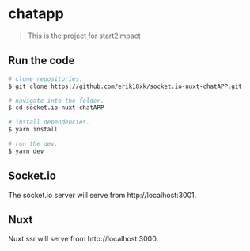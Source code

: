 # chatapp

> This is the project for start2impact

## Run the code

``` bash
# clone repositories.
$ git clone https://github.com/erik18xk/socket.io-nuxt-chatAPP.git

# navigate into the folder.
$ cd socket.io-nuxt-chatAPP

# install dependencies.
$ yarn install

# run the dev.
$ yarn dev
```

## Socket.io

The socket.io server will serve from http://localhost:3001.

## Nuxt

Nuxt ssr will serve from http://localhost:3000.

